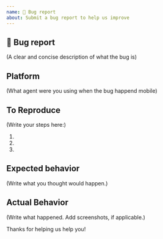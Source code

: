 ```yaml
---
name: 🐛 Bug report
about: Submit a bug report to help us improve
---
```


## 🐛 Bug report

(A clear and concise description of what the bug is)

## Platform
(What agent were you using when the bug happend mobile)

## To Reproduce

(Write your steps here:)

1.
1.
1.


## Expected behavior

<!--
  How did you expect your project to behave?
  It’s fine if you’re not sure your understanding is correct.
  Just write down what you thought would happen.
-->

(Write what you thought would happen.)

## Actual Behavior

<!--
  Did something go wrong?
  Is something broken, or not behaving as you expected?
  Describe this section in detail, and attach screenshots if possible.
  Don't just say "it doesn't work"!
-->

(Write what happened. Add screenshots, if applicable.)


  Thanks for helping us help you!
